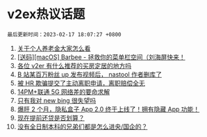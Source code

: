 # v2ex热议话题

`最后更新时间：2023-02-17 18:07:27 +0800`

1. [关于个人养老金大家怎么看](https://www.v2ex.com/t/916854)
1. [[送码][macOS] Barbee - 拯救你的菜单栏空间（刘海屏快来！](https://www.v2ex.com/t/916801)
1. [各位 v2er 有什么推荐的买房定居的地方吗](https://www.v2ex.com/t/916857)
1. [B 站某百万粉丝 up 发布视频后， nastool 作者删库了](https://www.v2ex.com/t/916890)
1. [被 HR 欺骗提交了主动离职申请，离职赔偿全无](https://www.v2ex.com/t/916814)
1. [14PM+联通 5G 网络差的要命求解](https://www.v2ex.com/t/916845)
1. [只有我对 new bing 很失望吗](https://www.v2ex.com/t/916804)
1. [爆肝 2 个月，隐私盒子 App 2.0 终于上线了！拥有隐藏 App 功能！](https://www.v2ex.com/t/916821)
1. [现在提前还贷是否划算？](https://www.v2ex.com/t/916834)
1. [没有全日制本科的兄弟们都是怎么进央/国企的？](https://www.v2ex.com/t/916876)

